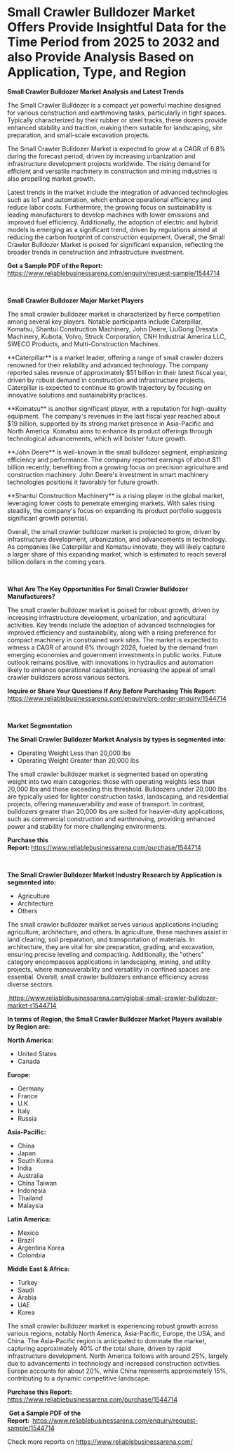 <p><h1>Small Crawler Bulldozer Market Offers Provide Insightful Data for the Time Period from 2025 to 2032 and also Provide Analysis Based on Application, Type, and Region</h1></p><p><strong>Small Crawler Bulldozer Market Analysis and Latest Trends</strong></p>
<p><p>The Small Crawler Bulldozer is a compact yet powerful machine designed for various construction and earthmoving tasks, particularly in tight spaces. Typically characterized by their rubber or steel tracks, these dozers provide enhanced stability and traction, making them suitable for landscaping, site preparation, and small-scale excavation projects. </p><p>The Small Crawler Bulldozer Market is expected to grow at a CAGR of 6.8% during the forecast period, driven by increasing urbanization and infrastructure development projects worldwide. The rising demand for efficient and versatile machinery in construction and mining industries is also propelling market growth. </p><p>Latest trends in the market include the integration of advanced technologies such as IoT and automation, which enhance operational efficiency and reduce labor costs. Furthermore, the growing focus on sustainability is leading manufacturers to develop machines with lower emissions and improved fuel efficiency. Additionally, the adoption of electric and hybrid models is emerging as a significant trend, driven by regulations aimed at reducing the carbon footprint of construction equipment. Overall, the Small Crawler Bulldozer Market is poised for significant expansion, reflecting the broader trends in construction and infrastructure investment.</p></p>
<p><strong>Get a Sample PDF of the Report:&nbsp;</strong> <a href="https://www.reliablebusinessarena.com/enquiry/request-sample/1544714?utm_campaign=2469&utm_medium=2&utm_source=Github&utm_content=ia&utm_term=17022025&utm_id=small-crawler-bulldozer">https://www.reliablebusinessarena.com/enquiry/request-sample/1544714</a></p>
<p>&nbsp;</p>
<p><strong>Small Crawler Bulldozer Major Market Players</strong></p>
<p><p>The small crawler bulldozer market is characterized by fierce competition among several key players. Notable participants include Caterpillar, Komatsu, Shantui Construction Machinery, John Deere, LiuGong Dressta Machinery, Kubota, Volvo, Struck Corporation, CNH Industrial America LLC, SWECO Products, and Multi-Construction Machines.</p><p>**Caterpillar** is a market leader, offering a range of small crawler dozers renowned for their reliability and advanced technology. The company reported sales revenue of approximately $51 billion in their latest fiscal year, driven by robust demand in construction and infrastructure projects. Caterpillar is expected to continue its growth trajectory by focusing on innovative solutions and sustainability practices.</p><p>**Komatsu** is another significant player, with a reputation for high-quality equipment. The company's revenues in the last fiscal year reached about $19 billion, supported by its strong market presence in Asia-Pacific and North America. Komatsu aims to enhance its product offerings through technological advancements, which will bolster future growth.</p><p>**John Deere** is well-known in the small bulldozer segment, emphasizing efficiency and performance. The company reported earnings of about $11 billion recently, benefiting from a growing focus on precision agriculture and construction machinery. John Deere's investment in smart machinery technologies positions it favorably for future growth.</p><p>**Shantui Construction Machinery** is a rising player in the global market, leveraging lower costs to penetrate emerging markets. With sales rising steadily, the company's focus on expanding its product portfolio suggests significant growth potential.</p><p>Overall, the small crawler bulldozer market is projected to grow, driven by infrastructure development, urbanization, and advancements in technology. As companies like Caterpillar and Komatsu innovate, they will likely capture a larger share of this expanding market, which is estimated to reach several billion dollars in the coming years.</p></p>
<p>&nbsp;</p>
<p><strong>What Are The Key Opportunities For Small Crawler Bulldozer Manufacturers?</strong></p>
<p><p>The small crawler bulldozer market is poised for robust growth, driven by increasing infrastructure development, urbanization, and agricultural activities. Key trends include the adoption of advanced technologies for improved efficiency and sustainability, along with a rising preference for compact machinery in constrained work sites. The market is expected to witness a CAGR of around 6% through 2028, fueled by the demand from emerging economies and government investments in public works. Future outlook remains positive, with innovations in hydraulics and automation likely to enhance operational capabilities, increasing the appeal of small crawler bulldozers across various sectors.</p></p>
<p><strong>Inquire or Share Your Questions If Any Before Purchasing This Report:</strong> <a href="https://www.reliablebusinessarena.com/enquiry/pre-order-enquiry/1544714?utm_campaign=2469&utm_medium=2&utm_source=Github&utm_content=ia&utm_term=17022025&utm_id=small-crawler-bulldozer">https://www.reliablebusinessarena.com/enquiry/pre-order-enquiry/1544714</a></p>
<p>&nbsp;</p>
<p><strong>Market Segmentation</strong></p>
<p><strong>The Small Crawler Bulldozer Market Analysis by types is segmented into:</strong></p>
<p><ul><li>Operating Weight Less than 20,000 lbs</li><li>Operating Weight Greater than 20,000 lbs</li></ul></p>
<p><p>The small crawler bulldozer market is segmented based on operating weight into two main categories: those with operating weights less than 20,000 lbs and those exceeding this threshold. Bulldozers under 20,000 lbs are typically used for lighter construction tasks, landscaping, and residential projects, offering maneuverability and ease of transport. In contrast, bulldozers greater than 20,000 lbs are suited for heavier-duty applications, such as commercial construction and earthmoving, providing enhanced power and stability for more challenging environments.</p></p>
<p><strong>Purchase this Report:&nbsp;</strong><a href="https://www.reliablebusinessarena.com/purchase/1544714?utm_campaign=2469&utm_medium=2&utm_source=Github&utm_content=ia&utm_term=17022025&utm_id=small-crawler-bulldozer">https://www.reliablebusinessarena.com/purchase/1544714</a></p>
<p>&nbsp;</p>
<p><strong>The Small Crawler Bulldozer Market Industry Research by Application is segmented into:</strong></p>
<p><ul><li>Agriculture</li><li>Architecture</li><li>Others</li></ul></p>
<p><p>The small crawler bulldozer market serves various applications including agriculture, architecture, and others. In agriculture, these machines assist in land clearing, soil preparation, and transportation of materials. In architecture, they are vital for site preparation, grading, and excavation, ensuring precise leveling and compacting. Additionally, the "others" category encompasses applications in landscaping, mining, and utility projects, where maneuverability and versatility in confined spaces are essential. Overall, small crawler bulldozers enhance efficiency across diverse sectors.</p></p>
<p><a href="https://www.reliablebusinessarena.com/global-small-crawler-bulldozer-market-r1544714?utm_campaign=2469&utm_medium=2&utm_source=Github&utm_content=ia&utm_term=17022025&utm_id=small-crawler-bulldozer">&nbsp;https://www.reliablebusinessarena.com/global-small-crawler-bulldozer-market-r1544714</a></p>
<p><strong>In terms of Region, the Small Crawler Bulldozer Market Players available by Region are:</strong></p>
<p>
    <p> <strong> North America: </strong>
        <ul>
            <li>United States</li>
            <li>Canada</li>
        </ul>
        </p> 
    <p> <strong> Europe: </strong>
        <ul>
            <li>Germany</li>
            <li>France</li>
            <li>U.K.</li>
            <li>Italy</li>
            <li>Russia</li>
        </ul>
        </p> 
    <p> <strong> Asia-Pacific: </strong>
        <ul>
            <li>China</li>
            <li>Japan</li>
            <li>South Korea</li>
            <li>India</li>
            <li>Australia</li>
            <li>China Taiwan</li>
            <li>Indonesia</li>
            <li>Thailand</li>
            <li>Malaysia</li>
        </ul>
        </p> 
    <p> <strong> Latin America: </strong>
        <ul>
            <li>Mexico</li>
            <li>Brazil</li>
            <li>Argentina Korea</li>
            <li>Colombia</li>
        </ul>
        </p> 
    <p> <strong> Middle East & Africa: </strong>
        <ul>
            <li>Turkey</li>
            <li>Saudi</li>
            <li>Arabia</li>
            <li>UAE</li>
            <li>Korea</li>
        </ul>
    </p>
    </p>
<p><p>The small crawler bulldozer market is experiencing robust growth across various regions, notably North America, Asia-Pacific, Europe, the USA, and China. The Asia-Pacific region is anticipated to dominate the market, capturing approximately 40% of the total share, driven by rapid infrastructure development. North America follows with around 25%, largely due to advancements in technology and increased construction activities. Europe accounts for about 20%, while China represents approximately 15%, contributing to a dynamic competitive landscape.</p></p>
<p><strong>Purchase this Report: </strong><a href="https://www.reliablebusinessarena.com/purchase/1544714?utm_campaign=2469&utm_medium=2&utm_source=Github&utm_content=ia&utm_term=17022025&utm_id=small-crawler-bulldozer">https://www.reliablebusinessarena.com/purchase/1544714</a></p>
<p>&nbsp;<strong>Get a Sample PDF of the Report:&nbsp;&nbsp;</strong><a href="https://www.reliablebusinessarena.com/enquiry/request-sample/1544714?utm_campaign=2469&utm_medium=2&utm_source=Github&utm_content=ia&utm_term=17022025&utm_id=small-crawler-bulldozer">https://www.reliablebusinessarena.com/enquiry/request-sample/1544714</a></p>
<p><strong></strong></p>
<p>Check more reports on <a href="https://www.reliablebusinessarena.com/?utm_campaign=2469&utm_medium=2&utm_source=Github&utm_content=ia&utm_term=17022025&utm_id=small-crawler-bulldozer">https://www.reliablebusinessarena.com/</a></p>